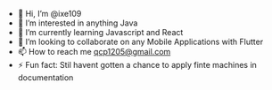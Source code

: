 - 👋 Hi, I’m @ixe109
- 👀 I’m interested in anything Java
- 🌱 I’m currently learning Javascript and React
- 💞️ I’m looking to collaborate on any Mobile Applications with Flutter
- 📫 How to reach me qcp1205@gmail.com  
- ⚡ Fun fact: Stil havent gotten a chance to apply finte machines in documentation

<!---
ixe109/ixe109 is a ✨ special ✨ repository because its `README.md` (this file) appears on your GitHub profile.
You can click the Preview link to take a look at your changes.
--->
